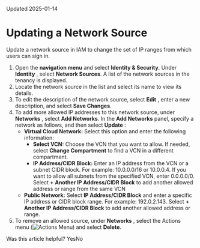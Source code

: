Updated 2025-01-14
# Updating a Network Source
Update a network source in IAM to change the set of IP ranges from which users can sign in.
  1. Open the **navigation menu** and select **Identity & Security**. Under **Identity** , select **Network Sources**. 
A list of the network sources in the tenancy is displayed.
  2. Locate the network source in the list and select its name to view its details.
  3. To edit the description of the network source, select **Edit** , enter a new description, and select **Save Changes**.
  4. To add more allowed IP addresses to this network source, under **Networks** , select **Add Networks**. In the **Add Networks** panel, specify a network as follows, and then select **Update** :
     * **Virtual Cloud Network:** Select this option and enter the following information:
       * **Select VCN:** Choose the VCN that you want to allow. If needed, select **Change Compartment** to find a VCN in a different compartment.
       * **IP Address/CIDR Block:** Enter an IP address from the VCN or a subnet CIDR block. For example: 10.0.0.0/16 or 10.0.0.4.
If you want to allow all subnets from the specified VCN, enter 0.0.0.0/0.
Select **+ Another IP Address/CIDR Block** to add another allowed address or range from the same VCN
     * **Public Network:** Select **IP Address/CIDR Block** and enter a specific IP address or CIDR block range. For example: 192.0.2.143.
Select **+ Another IP Address/CIDR Block** to add another allowed address or range.
  5. To remove an allowed source, under **Networks** , select the Actions menu (![Actions Menu](https://docs.oracle.com/en-us/iaas/Content/libraries/global-images/actions-menu.png)) and select **Delete**.


Was this article helpful?
YesNo

